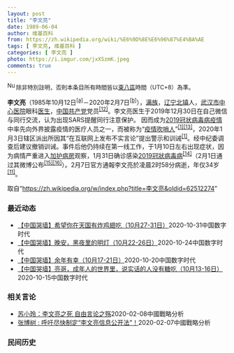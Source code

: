 ```yaml
---
layout: post
title: "李文亮"
date: 1989-06-04
author: 维基百科
from: https://zh.wikipedia.org/wiki/%E6%9D%8E%E6%96%87%E4%BA%AE
tags: [ 李文亮, 维基百科 ]
categories: [ 李文亮 ]
photo: https://i.imgur.com/jxXSzmK.jpeg
comments: true
---
```

<div class="mw-parser-output"><div id="noteTA-72732dd3" class="noteTA"><div class="noteTA-group"><div data-noteta-group-source="module" data-noteta-group="Medicine"></div></div><div class="noteTA-local"><div data-noteta-code="zh-cn:重症监护室; zh-hk:深切治療部; zh-tw:加護病房"></div><div data-noteta-code="zh-cn:体外膜氧合; zh-hk:人工心肺; zh-tw:葉克膜;"></div><div data-noteta-code="zh-hans:互联网+; zh-hant:互聯網+;"></div><div data-noteta-code="zh-cn:卡洛·乌尔巴尼; zh-hk:卡爾婁·武爾班尼; zh-tw:卡洛·厄巴尼;"></div><div data-noteta-code="zh-cn:互联网+; zh-tw:互聯網+;"></div></div></div>
<div class="notice metadata" id="spoiler" style="font-size: small"><a href="/wiki/File:Nuvola_apps_important_yellow.svg" class="image"><img alt="Nuvola apps important yellow.svg" src="//upload.wikimedia.org/wikipedia/commons/thumb/d/dc/Nuvola_apps_important_yellow.svg/20px-Nuvola_apps_important_yellow.svg.png" decoding="async" width="20" height="17" srcset="//upload.wikimedia.org/wikipedia/commons/thumb/d/dc/Nuvola_apps_important_yellow.svg/30px-Nuvola_apps_important_yellow.svg.png 1.5x, //upload.wikimedia.org/wikipedia/commons/thumb/d/dc/Nuvola_apps_important_yellow.svg/40px-Nuvola_apps_important_yellow.svg.png 2x" data-file-width="600" data-file-height="500"></a>除非特別註明，否則本条目所有時間皆以<a href="/wiki/UTC%2B08:00" title="UTC+08:00">東八區</a>時間（UTC+8）為準。</div>

<p><b>李文亮</b>（1985年10月12日<sup id="cite_ref-3" class="reference"><a href="#cite_note-3">[a]</a></sup>－2020年2月7日<sup id="cite_ref-13" class="reference"><a href="#cite_note-13">[b]</a></sup>），<a href="/wiki/%E6%BB%A1%E6%97%8F" title="满族">满族</a>，<a href="/wiki/%E8%BE%BD%E5%AE%81%E7%9C%81" title="辽宁省">辽宁</a><a href="/wiki/%E5%8C%97%E9%95%87%E5%B8%82" title="北镇市">北镇</a>人，<a href="/wiki/%E6%AD%A6%E6%B1%89%E5%B8%82%E4%B8%AD%E5%BF%83%E5%8C%BB%E9%99%A2" title="武汉市中心医院">武汉市中心医院</a>眼科<a href="/wiki/%E5%8C%BB%E7%94%9F" title="医生">医生</a>，<a href="/wiki/%E4%B8%AD%E5%9B%BD%E5%85%B1%E4%BA%A7%E5%85%9A" title="中国共产党">中国共产党</a>党员<sup id="cite_ref-14" class="reference"><a href="#cite_note-14">[12]</a></sup>。李文亮医生于2019年12月30日在自己微信与同行交流，认为出现SARS提醒同行注意保护。 因而成为<a href="/wiki/2019%E5%86%A0%E7%8A%B6%E7%97%85%E6%AF%92%E7%97%85%E7%96%AB%E6%83%85" title="2019冠状病毒病疫情">2019冠状病毒病疫情</a>中率先向外界披露疫情的医疗人员之一，而被称为“<a href="/wiki/%E7%96%AB%E6%83%85" class="mw-redirect" title="疫情">疫情</a><a href="/wiki/%E5%90%B9%E5%93%A8%E4%BA%BA" title="吹哨人">吹哨人</a>”<sup id="cite_ref-财新_1-1" class="reference"><a href="#cite_note-财新-1">[1]</a></sup><sup id="cite_ref-15" class="reference"><a href="#cite_note-15">[13]</a></sup>，2020年1月3日辖区派出所因其“在互联网上发布不实言论”提出警示和训诫<sup id="cite_ref-财新_1-2" class="reference"><a href="#cite_note-财新-1">[1]</a></sup>。经中纪委调查后建议撤销训诫。事件后他仍持续在第一线工作，于1月10日左右出现症状，因为病情严重进入<a href="/wiki/%E5%8A%A0%E8%AD%B7%E7%97%85%E6%88%BF" title="加護病房">加护病房</a>观察，1月31日确诊感染<a href="/wiki/2019%E5%86%A0%E7%8B%80%E7%97%85%E6%AF%92%E7%97%85" class="mw-redirect" title="2019冠狀病毒病">2019冠狀病毒病</a><sup id="cite_ref-监察答记者问_16-0" class="reference"><a href="#cite_note-监察答记者问-16">[14]</a></sup>（2月1日通过其微博公布<sup id="cite_ref-17" class="reference"><a href="#cite_note-17">[15]</a></sup><sup id="cite_ref-18" class="reference"><a href="#cite_note-18">[16]</a></sup>）。2月7日官方通報李文亮於凌晨2时58分病逝，年仅34岁<sup id="cite_ref-wjw.wuhan_12-1" class="reference"><a href="#cite_note-wjw.wuhan-12">[11]</a></sup>。
</p>
</div><noscript><img src="//zh.wikipedia.org/wiki/Special:CentralAutoLogin/start?type=1x1" alt="" title="" width="1" height="1" style="border: none; position: absolute;"></noscript>
<div class="printfooter">取自“<a dir="ltr" href="https://zh.wikipedia.org/w/index.php?title=李文亮&amp;oldid=62512274">https://zh.wikipedia.org/w/index.php?title=李文亮&amp;oldid=62512274</a>”</div><div id="recent-news"><h3>最近动态</h3><ul><li><a href="https://nodebe4.github.io/waimei/2020-10-31/%E4%B8%AD%E5%9B%BD%E5%93%AD%E5%A2%99-%E5%B8%8C%E6%9C%9B%E4%BD%A0%E5%9C%A8%E5%A4%A9%E5%9B%BD%E6%9C%89%E7%82%B8%E9%B8%A1%E7%BF%85%E5%90%83-10%E6%9C%8827-31%E6%97%A5" title="【中国哭墙】希望你在天国有炸鸡翅吃（10月27-31日）—— 编者按：10月27-31日，距离李文亮医生的去世已263-67天。这位在武汉新冠疫情期间因为说出真话成为悲剧英雄的普通眼科医生并没有...">【中国哭墙】希望你在天国有炸鸡翅吃（10月27-31日）</a><time>2020-10-31</time><a class="tag">中国数字时代</a></li>
<li><a href="https://nodebe4.github.io/waimei/2020-10-24/%E4%B8%AD%E5%9B%BD%E5%93%AD%E5%A2%99-%E6%99%9A%E5%AE%89-%E9%BB%91%E5%A4%9C%E9%87%8C%E7%9A%84%E6%98%8E%E7%81%AF-10%E6%9C%8822-26%E6%97%A5" title="【中国哭墙】晚安，黑夜里的明灯（10月22-26日）—— 编者按：10月22-26日，距离李文亮医生的去世已258-62天。这位在武汉新冠疫情期间因为说出真话成为悲剧英雄的普通眼科医生并没有被民...">【中国哭墙】晚安，黑夜里的明灯（10月22-26日）</a><time>2020-10-24</time><a class="tag">中国数字时代</a></li>
<li><a href="https://nodebe4.github.io/waimei/2020-10-20/%E4%B8%AD%E5%9B%BD%E5%93%AD%E5%A2%99-%E4%BD%99%E5%B9%B4%E6%9C%89%E5%B9%B8-10%E6%9C%8817-21%E6%97%A5" title="【中国哭墙】余年有幸（10月17-21日）—— 编者按：10月17-21日，距离李文亮医生的去世已253-57天。这位在武汉新冠疫情期间因为说出真话成为悲剧英雄的普通眼科医生并没有被民众遗忘，为...">【中国哭墙】余年有幸（10月17-21日）</a><time>2020-10-20</time><a class="tag">中国数字时代</a></li>
<li><a href="https://nodebe4.github.io/waimei/2020-10-15/%E4%B8%AD%E5%9B%BD%E5%93%AD%E5%A2%99-%E4%BA%AE%E5%93%A5-%E6%88%90%E5%B9%B4%E4%BA%BA%E7%9A%84%E4%B8%96%E7%95%8C%E9%87%8C-%E8%AF%B4%E5%AE%9E%E8%AF%9D%E7%9A%84%E4%BA%BA%E6%B2%A1%E6%9C%89%E7%B3%96%E5%90%83-10%E6%9C%8813-16%E6%97%A5" title="【中国哭墙】亮哥，成年人的世界里，说实话的人没有糖吃（10月13-16日）—— 编者按：10月13-16日，距离李文亮医生的去世已249-52天。这位在武汉新冠疫情期间因为说出真话成为悲剧英雄的...">【中国哭墙】亮哥，成年人的世界里，说实话的人没有糖吃（10月13-16日）</a><time>2020-10-15</time><a class="tag">中国数字时代</a></li>
</ul></div><div id="open-opinion"><h3>相关言论</h3><ul><li><a href="https://nodebe4.github.io/opinion/2020-02-08/%E8%8B%8F%E5%B0%8F%E7%8E%B2-%E6%9D%8E%E6%96%87%E4%BA%AE%E4%B9%8B%E6%AD%BB-%E8%87%AA%E7%94%B1%E8%A8%80%E8%AE%BA%E4%B9%8B%E6%AE%87/" title="苏小玲">苏小玲：李文亮之死 自由言论之殇</a><time>2020-02-08</time><a class="tag">中國戰略分析</a></li>
<li><a href="https://nodebe4.github.io/opinion/2020-02-07/%E5%BC%A0%E5%8D%9A%E6%A0%91-%E5%91%BC%E5%90%81%E5%B0%BD%E5%BF%AB%E5%88%B6%E5%AE%9A-%E6%9D%8E%E6%96%87%E4%BA%AE%E4%BF%A1%E6%81%AF%E5%85%AC%E5%BC%80%E6%B3%95/" title="张博树">张博树 : 呼吁尽快制定“李文亮信息公开法”！</a><time>2020-02-07</time><a class="tag">中國戰略分析</a></li>
</ul></div><div id="mjls-record"><h3>民间历史</h3><ul></ul></div>